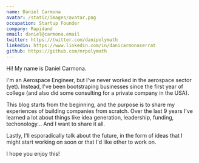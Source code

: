 ```yaml
---
name: Daniel Carmona
avatar: /static/images/avatar.png
occupation: Startup Founder
company: Rapidand
email: daniel@carmona.email
twitter: https://twitter.com/danipolymath
linkedin: https://www.linkedin.com/in/danicarmonaserrat
github: https://github.com/mrpolymath
---
```


Hi! My name is Daniel Carmona.

I'm an Aerospace Engineer, but I've never worked in the aerospace sector (yet). Instead, I've been bootstraping businesses since the first year of college (and also did some consulting for a private company in the USA).

This blog starts from the beginning, and the purpose is to share my experiences of building companies from scratch. Over the last 9 years I've learned a lot about things like idea generation, leadership, funding, techonology... And I want to share it all.

Lastly, I'll esporadically talk about the future, in the form of ideas that I might start working on soon or that I'd like other to work on.

I hope you enjoy this!
